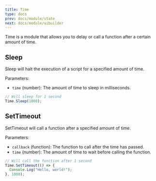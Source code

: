 ```yaml
---
title: Time
type: docs
prev: docs/module/state
next: docs/module/uibuilder
---
```


Time is a module that allows you to delay or call a function after a certain amount of time.

## Sleep

Sleep will halt the execution of a script for a specified amount of time.

Parameters:

- `time` (number): The amount of time to sleep in milliseconds.

```javascript
// Will sleep for 1 second
Time.Sleep(1000);
```

## SetTimeout

SetTimeout will call a function after a specified amount of time.

Parameters:

- `callback` (function): The function to call after the time has passed.
- `time` (number): The amount of time to wait before calling the function.

```javascript
// Will call the function after 1 second
Time.SetTimeout(() => {
  Console.Log("Hello, world!");
}, 1000);
```
